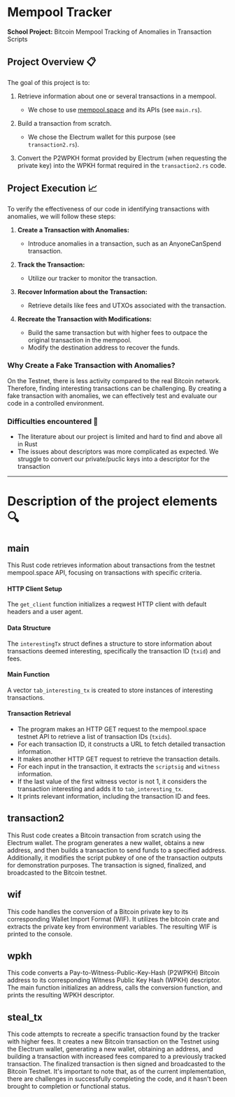 # Mempool Tracker

**School Project:** Bitcoin Mempool Tracking of Anomalies in Transaction Scripts

## Project Overview 📋

The goal of this project is to:

1. Retrieve information about one or several transactions in a mempool.
   - We chose to use [mempool.space](https://mempool.space) and its APIs (see `main.rs`).

2. Build a transaction from scratch.
   - We chose the Electrum wallet for this purpose (see `transaction2.rs`).

3. Convert the P2WPKH format provided by Electrum (when requesting the private key) into the WPKH format required in the `transaction2.rs` code.

## Project Execution :chart_with_upwards_trend:

To verify the effectiveness of our code in identifying transactions with anomalies, we will follow these steps:

1. **Create a Transaction with Anomalies:**
   - Introduce anomalies in a transaction, such as an AnyoneCanSpend transaction.

2. **Track the Transaction:**
   - Utilize our tracker to monitor the transaction.

3. **Recover Information about the Transaction:**
   - Retrieve details like fees and UTXOs associated with the transaction.

4. **Recreate the Transaction with Modifications:**
   - Build the same transaction but with higher fees to outpace the original transaction in the mempool.
   - Modify the destination address to recover the funds.

### Why Create a Fake Transaction with Anomalies?

On the Testnet, there is less activity compared to the real Bitcoin network. Therefore, finding interesting transactions can be challenging. By creating a fake transaction with anomalies, we can effectively test and evaluate our code in a controlled environment.

### Difficulties encountered 🚧

   - The literature about our project is limited and hard to find and above all in Rust
   - The issues about descriptors was more complicated as expected. We struggle to convert our private/puclic keys into a descriptor for the transaction
---

# Description of the project elements 🔍

## main

This Rust code retrieves information about transactions from the testnet mempool.space API, focusing on transactions with specific criteria.

#### HTTP Client Setup

The `get_client` function initializes a reqwest HTTP client with default headers and a user agent.

#### Data Structure

The `interestingTx` struct defines a structure to store information about transactions deemed interesting, specifically the transaction ID (`txid`) and fees.

#### Main Function

A vector `tab_interesting_tx` is created to store instances of interesting transactions.

#### Transaction Retrieval

- The program makes an HTTP GET request to the mempool.space testnet API to retrieve a list of transaction IDs (`txids`).
- For each transaction ID, it constructs a URL to fetch detailed transaction information.
- It makes another HTTP GET request to retrieve the transaction details.
- For each input in the transaction, it extracts the `scriptsig` and `witness` information.
- If the last value of the first witness vector is not 1, it considers the transaction interesting and adds it to `tab_interesting_tx`.
- It prints relevant information, including the transaction ID and fees.

## transaction2

This Rust code creates a Bitcoin transaction from scratch using the Electrum wallet. The program generates a new wallet, obtains a new address, and then builds a transaction to send funds to a specified address. Additionally, it modifies the script pubkey of one of the transaction outputs for demonstration purposes. The transaction is signed, finalized, and broadcasted to the Bitcoin testnet.

## wif

This code handles the conversion of a Bitcoin private key to its corresponding Wallet Import Format (WIF). It utilizes the bitcoin crate and extracts the private key from environment variables. The resulting WIF is printed to the console.

## wpkh

This code converts a Pay-to-Witness-Public-Key-Hash (P2WPKH) Bitcoin address to its corresponding Witness Public Key Hash (WPKH) descriptor. The main function initializes an address, calls the conversion function, and prints the resulting WPKH descriptor. 

## steal_tx

This code attempts to recreate a specific transaction found by the tracker with higher fees. It creates a new Bitcoin transaction on the Testnet using the Electrum wallet, generating a new wallet, obtaining an address, and building a transaction with increased fees compared to a previously tracked transaction. The finalized transaction is then signed and broadcasted to the Bitcoin Testnet. It's important to note that, as of the current implementation, there are challenges in successfully completing the code, and it hasn't been brought to completion or functional status.